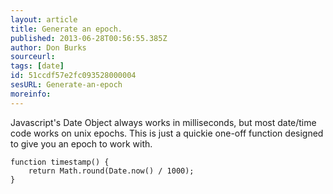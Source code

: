 ```yaml
---
layout: article
title: Generate an epoch.
published: 2013-06-28T00:56:55.385Z
author: Don Burks
sourceurl: 
tags: [date]
id: 51ccdf57e2fc093528000004
sesURL: Generate-an-epoch
moreinfo: 
---
```


Javascript's Date Object always works in milliseconds, but most date/time code works on unix epochs. This is just a quickie one-off function designed to give you an epoch to work with.


<pre><code class="language-javascript">function timestamp() {
    return Math.round(Date.now() / 1000);
}</code></pre>
